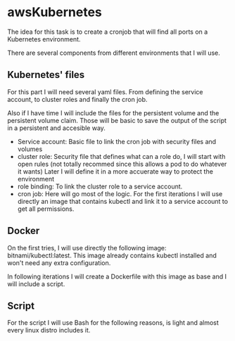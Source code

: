 # awsKubernetes

The idea for this task is to create a cronjob that will find all ports on a Kubernetes environment.

There are several components from different environments that I will use.

## Kubernetes' files

For this part I will need several yaml files. From defining the service account, to cluster roles and finally the cron job.

Also if I have time I will include the files for the persistent volume and the persistent volume claim. Those will be basic to save the output of the script in a persistent and accesible way.

* Service account: Basic file to link the cron job with security files and volumes
* cluster role: Security file that defines what can a role do, I will start with open rules (not totally recommed since this allows a pod to do whatever it wants) Later I will define it in a more accuerate way to protect the environment
* role binding: To link the cluster role to a service account.
* cron job: Here will go most of the logic. For the first iterations I will use directly an image that contains kubectl and link it to a service account to get all permissions.

## Docker
On the first tries, I will use directly the following image: bitnami/kubectl:latest. This image already contains kubectl installed and won't need any extra configuration.

In following iterations I will create a Dockerfile with this image as base and I will include a script.

## Script
For the script I will use Bash for the following reasons, is light and almost every linux distro includes it.
